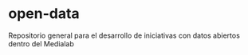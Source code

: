 # open-data
Repositorio general para el desarrollo de iniciativas con datos abiertos dentro del Medialab
